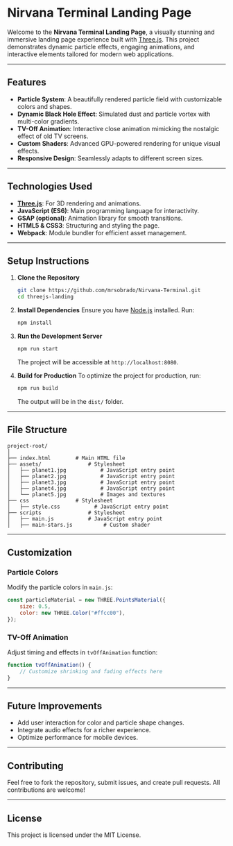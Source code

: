 
# **Nirvana Terminal Landing Page**

Welcome to the **Nirvana Terminal Landing Page**, a visually stunning and immersive landing page experience built with [Three.js](https://threejs.org/). 
This project demonstrates dynamic particle effects, engaging animations, and interactive elements tailored for modern web applications.

---

## **Features**
- **Particle System**: A beautifully rendered particle field with customizable colors and shapes.
- **Dynamic Black Hole Effect**: Simulated dust and particle vortex with multi-color gradients.
- **TV-Off Animation**: Interactive close animation mimicking the nostalgic effect of old TV screens.
- **Custom Shaders**: Advanced GPU-powered rendering for unique visual effects.
- **Responsive Design**: Seamlessly adapts to different screen sizes.

---

## **Technologies Used**
- **[Three.js](https://threejs.org/)**: For 3D rendering and animations.
- **JavaScript (ES6)**: Main programming language for interactivity.
- **GSAP (optional)**: Animation library for smooth transitions.
- **HTML5 & CSS3**: Structuring and styling the page.
- **Webpack**: Module bundler for efficient asset management.

---

## **Setup Instructions**
1. **Clone the Repository**
   ```bash
   git clone https://github.com/mrsobrado/Nirvana-Terminal.git
   cd threejs-landing
   ```

2. **Install Dependencies**
   Ensure you have [Node.js](https://nodejs.org/) installed. Run:
   ```bash
   npm install
   ```

3. **Run the Development Server**
   ```bash
   npm run start
   ```
   The project will be accessible at `http://localhost:8080`.

4. **Build for Production**
   To optimize the project for production, run:
   ```bash
   npm run build
   ```
   The output will be in the `dist/` folder.

---

## **File Structure**
```
project-root/
│
├── index.html        # Main HTML file
├── assets/               # Stylesheet
│   ├── planet1.jpg           # JavaScript entry point
│   ├── planet2.jpg           # JavaScript entry point
│   ├── planet3.jpg           # JavaScript entry point
│   ├── planet4.jpg           # JavaScript entry point
│   └── planet5.jpg           # Images and textures
├── css               # Stylesheet
│   ├── style.css           # JavaScript entry point
├── scripts               # Stylesheet
│   ├── main.js           # JavaScript entry point
│   ├── main-stars.js          # Custom shader 
```

---

## **Customization**
### **Particle Colors**
Modify the particle colors in `main.js`:
```javascript
const particleMaterial = new THREE.PointsMaterial({
    size: 0.5,
    color: new THREE.Color("#ffcc00"),
});
```

### **TV-Off Animation**
Adjust timing and effects in `tvOffAnimation` function:
```javascript
function tvOffAnimation() {
    // Customize shrinking and fading effects here
}
```

---

## **Future Improvements**
- Add user interaction for color and particle shape changes.
- Integrate audio effects for a richer experience.
- Optimize performance for mobile devices.

---

## **Contributing**
Feel free to fork the repository, submit issues, and create pull requests. All contributions are welcome!

---

## **License**
This project is licensed under the MIT License.
